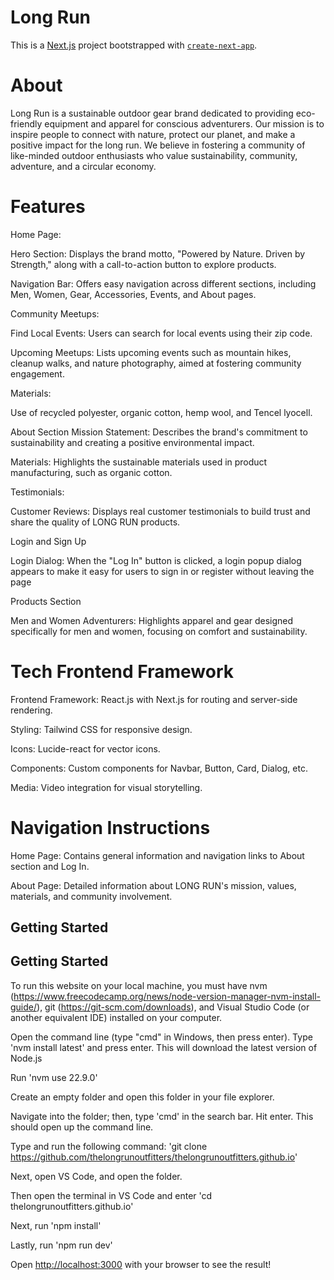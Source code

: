 # Long Run

This is a [Next.js](https://nextjs.org) project bootstrapped with [`create-next-app`](https://nextjs.org/docs/app/api-reference/cli/create-next-app).

# About

Long Run is a sustainable outdoor gear brand dedicated to providing eco-friendly equipment and apparel for conscious adventurers. Our mission is to inspire people to connect with nature, protect our planet, and make a positive impact for the long run. We believe in fostering a community of like-minded outdoor enthusiasts who value sustainability, community, adventure, and a circular economy.

# Features
Home Page:

Hero Section: Displays the brand motto, "Powered by Nature. Driven by Strength," along with a call-to-action button to explore products.

Navigation Bar: Offers easy navigation across different sections, including Men, Women, Gear, Accessories, Events, and About pages.

Community Meetups:

Find Local Events: Users can search for local events using their zip code.

Upcoming Meetups: Lists upcoming events such as mountain hikes, cleanup walks, and nature photography, aimed at fostering community engagement.
 
Materials: 

Use of recycled polyester, organic cotton, hemp wool, and Tencel lyocell.

About Section
Mission Statement: Describes the brand's commitment to sustainability and creating a positive environmental impact.

Materials: Highlights the sustainable materials used in product manufacturing, such as organic cotton.

Testimonials:

Customer Reviews: Displays real customer testimonials to build trust and share the quality of LONG RUN products.

Login and Sign Up

Login Dialog: When the "Log In" button is clicked, a login popup dialog appears to make it easy for users to sign in or register without leaving the page

Products Section

Men and Women Adventurers: Highlights apparel and gear designed specifically for men and women, focusing on comfort and sustainability.

# Tech Frontend Framework

Frontend Framework: React.js with Next.js for routing and server-side rendering.

Styling: Tailwind CSS for responsive design.

Icons: Lucide-react for vector icons.

Components: Custom components for Navbar, Button, Card, Dialog, etc.

Media: Video integration for visual storytelling.

# Navigation Instructions
Home Page: Contains general information and navigation links to About section and Log In.

About Page: Detailed information about LONG RUN's mission, values, materials, and community involvement.

## Getting Started
## Getting Started
 
To run this website on your local machine, you must have nvm (https://www.freecodecamp.org/news/node-version-manager-nvm-install-guide/), git (https://git-scm.com/downloads), and Visual Studio Code (or another equivalent IDE) installed on your computer.
 
Open the command line (type "cmd" in Windows, then press enter). Type 'nvm install latest' and press enter. This will download the latest version of Node.js
 
Run 'nvm use 22.9.0'
 
Create an empty folder and open this folder in your file explorer.
 
Navigate into the folder; then, type 'cmd' in the search bar. Hit enter. This should open up the command line.
 
Type and run the following command: 'git clone https://github.com/thelongrunoutfitters/thelongrunoutfitters.github.io'
 
Next, open VS Code, and open the folder.
 
Then open the terminal in VS Code and enter 'cd thelongrunoutfitters.github.io'
 
Next, run 'npm install'
 
Lastly, run 'npm run dev'
 
Open [http://localhost:3000](http://localhost:3000) with your browser to see the result!
